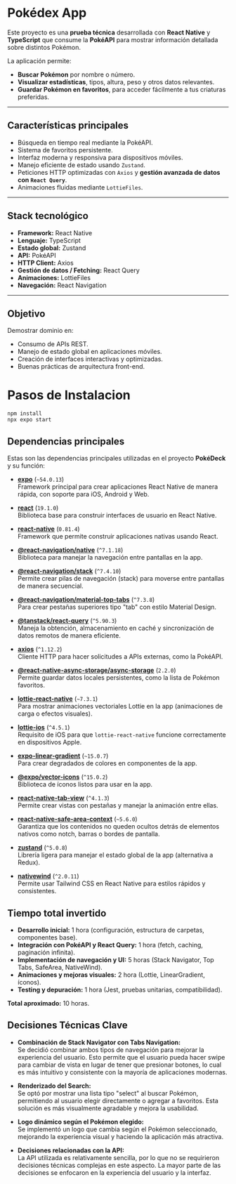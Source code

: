 # Pokédex App

Este proyecto es una **prueba técnica** desarrollada con **React Native** y **TypeScript** que consume la **PokéAPI** para mostrar información detallada sobre distintos Pokémon.

La aplicación permite:
- **Buscar Pokémon** por nombre o número.
- **Visualizar estadísticas**, tipos, altura, peso y otros datos relevantes.
- **Guardar Pokémon en favoritos**, para acceder fácilmente a tus criaturas preferidas.

---

## Características principales
- Búsqueda en tiempo real mediante la PokéAPI.
- Sistema de favoritos persistente.
- Interfaz moderna y responsiva para dispositivos móviles.
- Manejo eficiente de estado usando `Zustand`.
- Peticiones HTTP optimizadas con `Axios` y **gestión avanzada de datos con `React Query`**.
- Animaciones fluidas mediante `LottieFiles`.

---

## Stack tecnológico
- **Framework:** React Native
- **Lenguaje:** TypeScript
- **Estado global:** Zustand
- **API:** PokéAPI
- **HTTP Client:** Axios
- **Gestión de datos / Fetching:** React Query
- **Animaciones:** LottieFiles
- **Navegación:** React Navigation

---

## Objetivo
Demostrar dominio en:
- Consumo de APIs REST.
- Manejo de estado global en aplicaciones móviles.
- Creación de interfaces interactivas y optimizadas.
- Buenas prácticas de arquitectura front-end.

# Pasos de Instalacion

```
npm install
npx expo start
```

## Dependencias principales

Estas son las dependencias principales utilizadas en el proyecto **PokéDeck** y su función:

- **[expo](https://expo.dev/)** (`~54.0.13`)  
  Framework principal para crear aplicaciones React Native de manera rápida, con soporte para iOS, Android y Web.

- **[react](https://reactjs.org/)** (`19.1.0`)  
  Biblioteca base para construir interfaces de usuario en React Native.

- **[react-native](https://reactnative.dev/)** (`0.81.4`)  
  Framework que permite construir aplicaciones nativas usando React.

- **[@react-navigation/native](https://reactnavigation.org/docs/getting-started)** (`^7.1.18`)  
  Biblioteca para manejar la navegación entre pantallas en la app.

- **[@react-navigation/stack](https://reactnavigation.org/docs/stack-navigator/)** (`^7.4.10`)  
  Permite crear pilas de navegación (stack) para moverse entre pantallas de manera secuencial.

- **[@react-navigation/material-top-tabs](https://reactnavigation.org/docs/material-top-tab-navigator/)** (`^7.3.8`)  
  Para crear pestañas superiores tipo "tab" con estilo Material Design.

- **[@tanstack/react-query](https://tanstack.com/query/latest)** (`^5.90.3`)  
  Maneja la obtención, almacenamiento en caché y sincronización de datos remotos de manera eficiente.

- **[axios](https://axios-http.com/)** (`^1.12.2`)  
  Cliente HTTP para hacer solicitudes a APIs externas, como la PokéAPI.

- **[@react-native-async-storage/async-storage](https://react-native-async-storage.github.io/async-storage/)** (`2.2.0`)  
  Permite guardar datos locales persistentes, como la lista de Pokémon favoritos.

- **[lottie-react-native](https://github.com/lottie-react-native/lottie-react-native)** (`~7.3.1`)  
  Para mostrar animaciones vectoriales Lottie en la app (animaciones de carga o efectos visuales).

- **[lottie-ios](https://github.com/airbnb/lottie-ios)** (`^4.5.1`)  
  Requisito de iOS para que `lottie-react-native` funcione correctamente en dispositivos Apple.

- **[expo-linear-gradient](https://docs.expo.dev/versions/latest/sdk/linear-gradient/)** (`~15.0.7`)  
  Para crear degradados de colores en componentes de la app.

- **[@expo/vector-icons](https://docs.expo.dev/guides/icons/)** (`^15.0.2`)  
  Biblioteca de íconos listos para usar en la app.

- **[react-native-tab-view](https://github.com/satya164/react-native-tab-view)** (`^4.1.3`)  
  Permite crear vistas con pestañas y manejar la animación entre ellas.

- **[react-native-safe-area-context](https://github.com/th3rdwave/react-native-safe-area-context)** (`~5.6.0`)  
  Garantiza que los contenidos no queden ocultos detrás de elementos nativos como notch, barras o bordes de pantalla.

- **[zustand](https://github.com/pmndrs/zustand)** (`^5.0.8`)  
  Librería ligera para manejar el estado global de la app (alternativa a Redux).

- **[nativewind](https://www.nativewind.dev/)** (`^2.0.11`)  
  Permite usar Tailwind CSS en React Native para estilos rápidos y consistentes.


## Tiempo total invertido

- **Desarrollo inicial:** 1 hora (configuración, estructura de carpetas, componentes base).  
- **Integración con PokéAPI y React Query:** 1 hora (fetch, caching, paginación infinita).  
- **Implementación de navegación y UI:** 5 horas (Stack Navigator, Top Tabs, SafeArea, NativeWind).  
- **Animaciones y mejoras visuales:** 2 hora (Lottie, LinearGradient, íconos).  
- **Testing y depuración:** 1 hora (Jest, pruebas unitarias, compatibilidad).  

**Total aproximado:** 10 horas.

## Decisiones Técnicas Clave

- **Combinación de Stack Navigator con Tabs Navigation:**  
  Se decidió combinar ambos tipos de navegación para mejorar la experiencia del usuario. Esto permite que el usuario pueda hacer swipe para cambiar de vista en lugar de tener que presionar botones, lo cual es más intuitivo y consistente con la mayoría de aplicaciones modernas.

- **Renderizado del Search:**  
  Se optó por mostrar una lista tipo "select" al buscar Pokémon, permitiendo al usuario elegir directamente o agregar a favoritos. Esta solución es más visualmente agradable y mejora la usabilidad.

- **Logo dinámico según el Pokémon elegido:**  
  Se implementó un logo que cambia según el Pokémon seleccionado, mejorando la experiencia visual y haciendo la aplicación más atractiva.

- **Decisiones relacionadas con la API:**  
  La API utilizada es relativamente sencilla, por lo que no se requirieron decisiones técnicas complejas en este aspecto. La mayor parte de las decisiones se enfocaron en la experiencia del usuario y la interfaz.
